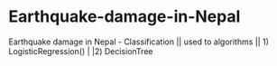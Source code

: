 # Earthquake-damage-in-Nepal
Earthquake damage in Nepal - Classification || used to algorithms || 1) LogisticRegression() | |2) DecisionTree
